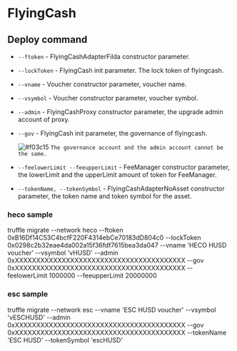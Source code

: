 # FlyingCash

## Deploy command

* `--ftoken` - FlyingCashAdapterFilda constructor parameter.

* `--lockToken` - FlyingCash init parameter. The lock token of flyingcash.

* `--vname` - Voucher constructor parameter, voucher name.

* `--vsymbol` - Voucher constructor parameter, voucher symbol.

* `--admin` - FlyingCashProxy constructor parameter, the upgrade admin account of proxy.

* `--gov` - FlyingCash init parameter, the governance of flyingcash. 
    
    ![#f03c15](https://via.placeholder.com/15/f03c15/000000?text=+) `The governance account and the admin account cannot be the same.`

* `--feelowerLimit --feeupperLimit` - FeeManager constructor parameter, the lowerLimit and the upperLimit amount of token for FeeManager.

* `--tokenName, --tokenSymbol` - FlyingCashAdapterNoAsset constructor parameter, the token name and token symbol for the asset.

### heco sample
truffle migrate --network heco --ftoken 0xB16Df14C53C4bcfF220F4314ebCe70183dD804c0 --lockToken 0x0298c2b32eae4da002a15f36fdf7615bea3da047 --vname 'HECO HUSD voucher' --vsymbol 'vHUSD' --admin 0xXXXXXXXXXXXXXXXXXXXXXXXXXXXXXXXXXXXXXXXX --gov 0xXXXXXXXXXXXXXXXXXXXXXXXXXXXXXXXXXXXXXXXX --feelowerLimit 1000000 --feeupperLimit 20000000

### esc sample
truffle migrate --network esc --vname 'ESC HUSD voucher' --vsymbol 'vESCHUSD' --admin 0xXXXXXXXXXXXXXXXXXXXXXXXXXXXXXXXXXXXXXXXX --gov 0xXXXXXXXXXXXXXXXXXXXXXXXXXXXXXXXXXXXXXXXX --tokenName 'ESC HUSD' --tokenSymbol 'escHUSD'
